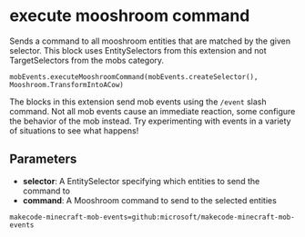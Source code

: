 # execute mooshroom command

Sends a command to all mooshroom entities that are matched by the given selector. This
block uses EntitySelectors from this extension and not TargetSelectors from the mobs
category.

```sig
mobEvents.executeMooshroomCommand(mobEvents.createSelector(), Mooshroom.TransformIntoACow)
```

The blocks in this extension send mob events using the `/event` slash command. Not all mob
events cause an immediate reaction, some configure the behavior of the mob instead. Try
experimenting with events in a variety of situations to see what happens!

## Parameters

* **selector**: A EntitySelector specifying which entities to send the command to
* **command**: A Mooshroom command to send to the selected entities

```package
makecode-minecraft-mob-events=github:microsoft/makecode-minecraft-mob-events
```
